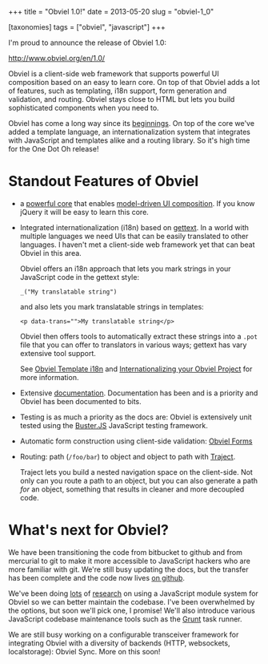 +++
title = "Obviel 1.0!"
date = 2013-05-20
slug = "obviel-1_0"

[taxonomies]
tags = ["obviel", "javascript"]
+++

I'm proud to announce the release of Obviel 1.0:

<http://www.obviel.org/en/1.0/>

Obviel is a client-side web framework that supports powerful UI
composition based on an easy to learn core. On top of that Obviel adds a
lot of features, such as templating, i18n support, form generation and
validation, and routing. Obviel stays close to HTML but lets you build
sophisticated components when you need to.

Obviel has come a long way since its
[beginnings](@/posts/obviel.md). On top
of the core we've added a template language, an internationalization
system that integrates with JavaScript and templates alike and a routing
library. So it's high time for the One Dot Oh release!

# Standout Features of Obviel

- a [powerful core](@/posts/the-core-of-obviel.md) that enables [model-driven UI
  composition](@/posts/powerful-composition-with-obviel-data-render.md). If you know jQuery it will be
  easy to learn this core.

- Integrated internationalization (i18n) based on
  [gettext](https://en.wikipedia.org/wiki/Gettext). In a world with multiple
  languages we need UIs that can be easily translated to other languages. I
  haven't met a client-side web framework yet that can beat Obviel in this
  area.

  Obviel offers an i18n approach that lets you mark strings in your
  JavaScript code in the gettext style:

      _("My translatable string")

  and also lets you mark translatable strings in templates:

      <p data-trans="">My translatable string</p>

  Obviel then offers tools to automatically extract these strings into a
  `.pot` file that you can offer to translators in various ways; gettext
  has vary extensive tool support.

  See [Obviel Template i18n](http://www.obviel.org/en/1.0/template_i18n.html)
  and [Internationalizing your Obviel
  Project](http://www.obviel.org/en/1.0/i18n.html) for more information.

- Extensive [documentation](http://www.obviel.org/en/1.0/documentation.html).
  Documentation has been and is a priority and Obviel has been documented to
  bits.

- Testing is as much a priority as the docs are: Obviel is extensively unit
  tested using the [Buster.JS](https://busterjs.readthedocs.io/en/latest/)
  JavaScript testing framework.

- Automatic form construction using client-side validation: [Obviel
  Forms](http://www.obviel.org/en/1.0/form.html)

- Routing: path (`/foo/bar`) to object and object to path with
  [Traject](http://www.obviel.org/en/1.0/traject.html).

  Traject lets you build a nested navigation space on the client-side.
  Not only can you route a path to an object, but you can also generate
  a path _for_ an object, something that results in cleaner and more
  decoupled code.

# What's next for Obviel?

We have been transitioning the code from bitbucket to github and from
mercurial to git to make it more accessible to JavaScript hackers who
are more familiar with git. We're still busy updating the docs, but the
transfer has been complete and the code now lives [on
github](https://github.com/obviel/obviel).

We've been doing
[lots](@/posts/overwhelmed-by-javascript-dependencies.md)
of [research](@/posts/js-dependency-tools-redux.md)
on using a JavaScript module system for Obviel so we can better maintain the
codebase. I've been overwhelmed by the options, but soon we'll pick one, I
promise! We'll also introduce various JavaScript codebase maintenance tools
such as the [Grunt](http://gruntjs.com/) task runner.

We are still busy working on a configurable transceiver framework for
integrating Obviel with a diversity of backends (HTTP, websockets,
localstorage): Obviel Sync. More on this soon!
